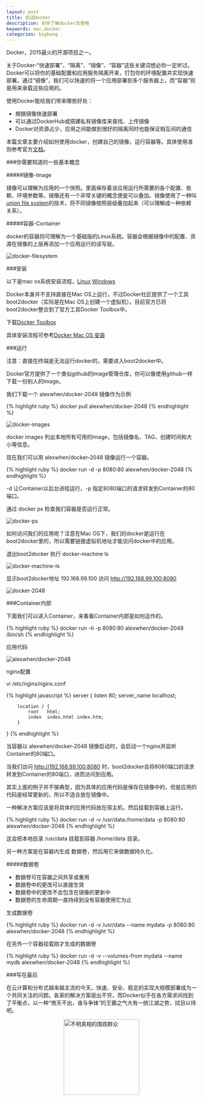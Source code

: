 ```yaml
---
layout: post
title: 初试Docker
description: 初步了解docker及使用
keywords: mac,docker
categories: bigbang
---
```


<span class="impo">Docker</span>，2015最火的开源项目之一。

关于Docker-“快速部署”、“隔离”、“镜像”、“容器”这些关键词想必你一定听过。Docker可以将你的基础配置和应用服务隔离开来，打包你的环境配置并实现快速部署。通过“镜像”，我们可以快速的将一个应用部署到多个服务器上，而“容器”则是用来承载这些应用的。

使用Docker能给我们带来哪些好处：

*	根据镜像快速部署
*	可以通过DockerHub或搭建私有镜像库来查找、上传镜像
*	Docker对资源占少，应用之间能做到很好的隔离同时也能保证相互间的通信

本篇文章主要介绍如何使用docker，创建自己的镜像，运行容器等。具体使用准则参考官方[文档](https://docs.docker.com/)。

###你需要知道的一些基本概念

#####镜像-Image

镜像可以理解为应用的一个快照。里面保存着该应用运行所需要的各个配置、依赖、环境参数等。镜像还有一个非常关键的概念便是可以<span class="impo">叠加</span>。镜像使用了一种叫[union file system](https://en.wikipedia.org/wiki/UnionFS)的技术，将不同镜像按照层级叠加起来（可以理解成一种依赖关系）。


#####容器-Container

docker的容器则可理解为一个基础版的Linux系统。容器会根据镜像中的配置、资源在镜像的上层再添加一个应用运行的读写层。

![docker-filesystem](/images/docker-filesystems.png)

###安装

以下是<span class="impo">mac os</span>系统安装流程，[Linux](https://docs.docker.com/linux/step_one/) [Windows](https://docs.docker.com/windows/step_one/)

Docker本身并不支持直接在Mac OS上运行，不过Docker社区提供了一个工具boot2docker（实际是在Mac OS上创建一个虚拟机）。目前官方已将boot2docker整合到了官方工具<span class="impo">Docker Toolbox</span>中。

下载[Docker Toolbox](https://github.com/docker/toolbox/releases/download/v1.10.1/DockerToolbox-1.10.1.pkg)

具体安装流程可参考[Docker Mac OS 安装](https://docs.docker.com/mac/step_one/)

###运行

注意：直接在终端是无法运行docker的，需要进入boot2docker中。

Docker官方提供了一个类似github的Image管理仓库，你可以像使用github一样下载一份别人的Image。

我们下载一个 <span class="impo">alexwhen/docker-2048</span> 镜像作为示例

{% highlight ruby %}
docker pull alexwhen/docker-2048
{% endhighlight %}

![docker-images](/images/docker-images.png)

<span class="impo">docker images</span> 列出本地所有可用的Image，包括镜像名、TAG、创建时间和大小等信息。

现在我们可以用 <span class="impo">alexwhen/docker-2048</span> 镜像运行一个容器。

{% highlight ruby %}
docker run -d -p 8080:80 alexwhen/docker-2048
{% endhighlight %}

<span class="impo">-d</span> 让Container以后台进程运行，<span class="impo">-p</span> 指定8080端口的请求转发到Container的80端口。

通过 <span class="impo">docker ps</span> 检查我们容器是否运行正常。

![docker-ps](/images/docker-ps.png)

如何访问我们的应用呢？注意在Mac OS下，我们的docker是运行在boot2docker里的，所以需要链接虚拟机地址才能访问docker中的应用。

退出boot2docker 执行 <span class="impo">docker-machine ls</span>

![docker-machine-ls](/images/docker-machine-ls.png)

显示boot2docker地址 <span class="impo">192.168.99.100</span> 访问 <span class="impo">http://192.168.99.100:8080</span>

![docker-2048](/images/docker-2048.png)

###Container内部

下面我们可以进入Container，来看看Container内部是如何运作的。

{% highlight ruby %}
docker run -ti -p 8080:80 alexwhen/docker-2048 /bin/sh
{% endhighlight %}

应用代码

![alexwhen/docker-2048](/images/code-2048.png)

nginx配置

<span class="impo">vi /etc/nginx/nginx.conf</span>

{% highlight javascript %}
server {
        listen       80;
        server_name  localhost;

        location / {
            root   html;
            index  index.html index.htm;
        }
}
{% endhighlight %}

当容器以 <span class="impo">alexwhen/docker-2048</span> 镜像启动时，会启动一个nginx并监听Container的80端口。

当我们访问 <span class="impo">http://192.168.99.100:8080</span> 时，boot2docker会将8080端口的请求转发到Container的80端口，进而访问到应用。

其实上面的例子并不够典型，因为具体的应用代码是保存在镜像中的，但是应用的代码是经常更新的，所以不适合放在镜像中。

一种解决方案应该是将具体的应用代码放在宿主机，然后挂载到容器上运行。

{% highlight ruby %}
docker run -d -v /usr/data:/home/data -p 8080:80 alexwhen/docker-2048
{% endhighlight %}

这会把本地目录 <span class="impo">/usr/data</span> 挂载到容器 <span class="impo">/home/data</span> 目录。

另一种方案是在容器内生成 <span class="impo">数据卷</span>，然后用它来做数据持久化。

#####数据卷

*	数据卷可在容器之间共享或重用
*	数据卷中的更改可以直接生效
*	数据卷中的更改不会包含在镜像的更新中
*	数据卷的生命周期一直持续到没有容器使用它为止

生成数据卷

{% highlight ruby %}
docker run -d -v /usr/data --name mydata -p 8080:80 alexwhen/docker-2048
{% endhighlight %}

在另外一个容器挂载刚才生成的数据卷

{% highlight ruby %}
docker run -d -v --volumes-from mydata --name mydb alexwhen/docker-2048
{% endhighlight %}

###写在最后

在云计算和分布式越来越主流的今天，快速、安全、稳定的实现大规模部署成为一个共同关注的问题。各家的解决方案层出不穷，而Docker似乎在各方需求间找到了平衡点，以一种“倚天不出，谁与争锋”的王霸之气大有一统江湖之势，拭目以待吧。

<img style="display:block;width:200px;margin:0 auto;" src="/images/weiguan.png" title="不明真相的围观群众" />
